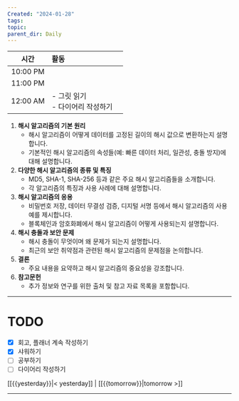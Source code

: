 ```yaml
---
Created: "2024-01-28"
tags: 
topic: 
parent_dir: Daily
---
```

|   시간   | 활동                           |     |
|:--------:|:------------------------------ | --- |
| 10:00 PM |                                |     |
| 11:00 PM |                                |     |
| 12:00 AM | - 그릿 읽기<br>- 다이어리 작성하기 |     |
1. **해시 알고리즘의 기본 원리**
    - 해시 알고리즘이 어떻게 데이터를 고정된 길이의 해시 값으로 변환하는지 설명합니다.
    - 기본적인 해시 알고리즘의 속성들(예: 빠른 데이터 처리, 일관성, 충돌 방지)에 대해 설명합니다.
2. **다양한 해시 알고리즘의 종류 및 특징**
    - MD5, SHA-1, SHA-256 등과 같은 주요 해시 알고리즘들을 소개합니다.
    - 각 알고리즘의 특징과 사용 사례에 대해 설명합니다.
3. **해시 알고리즘의 응용**
    - 비밀번호 저장, 데이터 무결성 검증, 디지털 서명 등에서 해시 알고리즘의 사용 예를 제시합니다.
    - 블록체인과 암호화폐에서 해시 알고리즘이 어떻게 사용되는지 설명합니다.
4. **해시 충돌과 보안 문제**
    - 해시 충돌이 무엇이며 왜 문제가 되는지 설명합니다.
    - 최근의 보안 취약점과 관련된 해시 알고리즘의 문제점을 논의합니다.
5. **결론**
    - 주요 내용을 요약하고 해시 알고리즘의 중요성을 강조합니다.
6. **참고문헌**
    - 추가 정보와 연구를 위한 출처 및 참고 자료 목록을 포함합니다.

----
# TODO
- [x] 회고, 플래너 계속 작성하기
- [x] 샤워하기
- [ ] 공부하기
- [ ] 다이어리 작성하기
  
[[{{yesterday}}|< yesterday]] | [[{{tomorrow}}|tomorrow >]]  
  
---  
